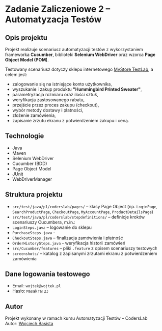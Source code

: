 # Zadanie Zaliczeniowe 2 – Automatyzacja Testów

## Opis projektu

Projekt realizuje scenariusz automatyzacji testów z wykorzystaniem frameworka **Cucumber**, biblioteki **Selenium WebDriver** oraz wzorca **Page Object Model (POM)**.

Testowany scenariusz dotyczy sklepu internetowego [MyStore TestLab](https://mystore-testlab.coderslab.pl), a celem jest:

- zalogowanie się na istniejące konto użytkownika,
- wyszukanie i zakup produktu **"Hummingbird Printed Sweater"**,
- parametryzacja rozmiaru oraz ilości sztuk,
- weryfikacja zastosowanego rabatu,
- przejście przez proces zakupu (checkout),
- wybór metody dostawy i płatności,
- złożenie zamówienia,
- zapisanie zrzutu ekranu z potwierdzeniem zakupu i ceną.

## Technologie

- Java
- Maven
- Selenium WebDriver
- Cucumber (BDD)
- Page Object Model
- JUnit
- WebDriverManager

## Struktura projektu

- `src/test/java/pl/coderslab/pages/` – klasy Page Object (np. `LoginPage`, `SearchProductPage`, `CheckoutPage`, `MyAccountPage`, `ProductDetailsPage`)
- `src/test/java/pl/coderslab/stepdefinitions/` – definicje kroków scenariuszy Cucumbera, m.in.:
- `LoginSteps.java` – logowanie do sklepu
- `PurchaseSteps.java` - 
- `CheckoutSteps.java` – finalizacja zamówienia i płatność
- `OrderHistorySteps.java` - weryfikacja historii zamówień
- `src/Cucumber/features` – pliki `.feature` z opisem scenariuszy testowych
- `screenshots/` – katalog z zapisanymi zrzutami ekranu z potwierdzeniem zamówienia


## Dane logowania testowego


- Email: `wojtek@wojtek.pl`
- Hasło: `Masakra!23`

## Autor

Projekt wykonany w ramach kursu Automatyzacji Testów – CodersLab  
Autor: [Wojciech Basista](https://github.com/Wojciech1337/ZadaniaZaliczeniowe01.git)

